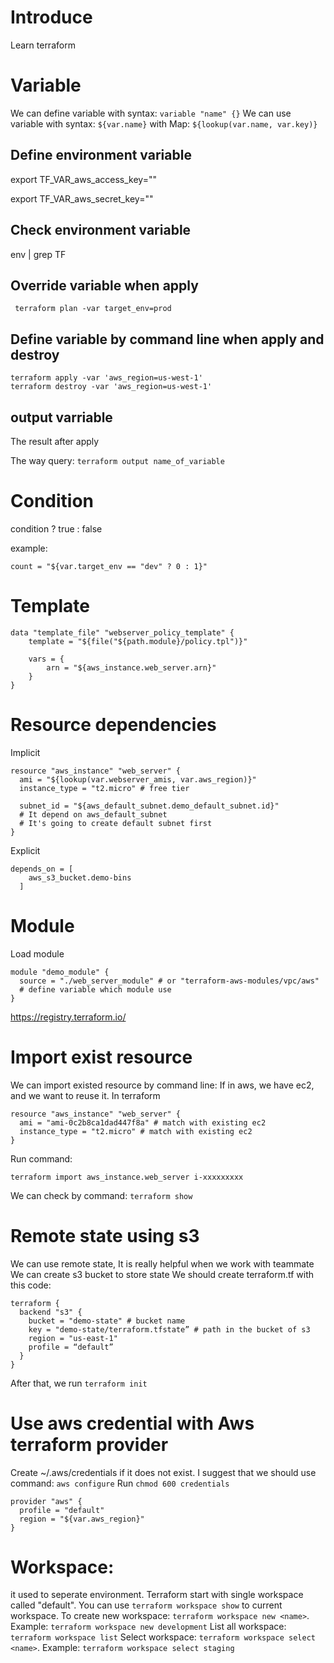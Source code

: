 # Introduce
Learn terraform

# Variable
We can define variable with syntax:
```variable "name" {}```
We can use variable with syntax:
```${var.name}```
with Map: 
```${lookup(var.name, var.key)}```
## Define environment variable
export TF_VAR_aws_access_key=""

export TF_VAR_aws_secret_key=""

## Check environment variable
env | grep TF

## Override variable when apply
``` terraform plan -var target_env=prod```
## Define variable by command line when apply and destroy
```
terraform apply -var 'aws_region=us-west-1'
terraform destroy -var 'aws_region=us-west-1'
```

## output varriable
The result after apply

The way query: ```terraform output name_of_variable```

# Condition
condition ? true : false

example:
```
count = "${var.target_env == "dev" ? 0 : 1}"
```

# Template
```
data "template_file" "webserver_policy_template" {
    template = "${file("${path.module}/policy.tpl")}"

    vars = {
        arn = "${aws_instance.web_server.arn}"
    }
}
```

# Resource dependencies
Implicit
```
resource "aws_instance" "web_server" {
  ami = "${lookup(var.webserver_amis, var.aws_region)}"
  instance_type = "t2.micro" # free tier

  subnet_id = "${aws_default_subnet.demo_default_subnet.id}"
  # It depend on aws_default_subnet
  # It's going to create default subnet first
}
```
Explicit
```
depends_on = [
    aws_s3_bucket.demo-bins
  ]
```

# Module
Load module
```
module "demo_module" {
  source = "./web_server_module" # or "terraform-aws-modules/vpc/aws"
  # define variable which module use
}
```
https://registry.terraform.io/

# Import exist resource
We can import existed resource by command line:
If in aws, we have ec2, and we want to reuse it.
In terraform
```
resource "aws_instance" "web_server" {
  ami = "ami-0c2b8ca1dad447f8a" # match with existing ec2
  instance_type = "t2.micro" # match with existing ec2
}
```
Run command:
```
terraform import aws_instance.web_server i-xxxxxxxxx
```
We can check by command: ```terraform show```


# Remote state using s3
We can use remote state, It is really helpful when we work with teammate
We can create s3 bucket to store state
We should create terraform.tf with this code:
```
terraform {
  backend "s3" {
    bucket = "demo-state" # bucket name
    key = "demo-state/terraform.tfstate” # path in the bucket of s3 
    region = "us-east-1"
    profile = “default”
  }
}
```
After that, we run ```terraform init```


# Use aws credential with Aws terraform provider
Create ~/.aws/credentials if it does not exist. I suggest that we should use command: ```aws configure```
Run ```chmod 600 credentials```
```
provider "aws" {
  profile = "default"
  region = "${var.aws_region}"
}
````

# Workspace:
it used to seperate environment.
Terraform start with single workspace called "default". 
You can use ```terraform workspace show``` to current workspace.
To create new workspace: ```terraform workspace new <name>```. Example: ```terraform workspace new development```
List all workspace:  ```terraform workspace list```
Select workspace:  ```terraform workspace select <name>```. Example:  ```terraform workspace select staging```

